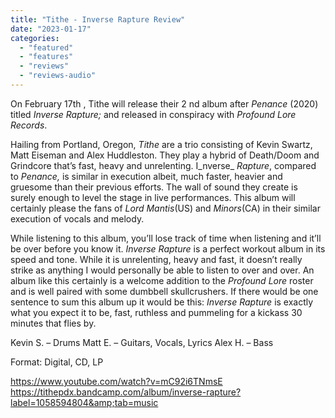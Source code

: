 ```yaml
---
title: "Tithe - Inverse Rapture Review"
date: "2023-01-17"
categories: 
  - "featured"
  - "features"
  - "reviews"
  - "reviews-audio"
---
```


On February 17th , Tithe will release their 2 nd album after _Penance_ (2020) titled _Inverse Rapture;_ and released in conspiracy with _Profound Lore Records_.

Hailing from Portland, Oregon, _Tithe_ are a trio consisting of Kevin Swartz, Matt Eiseman and Alex Huddleston. They play a hybrid of Death/Doom and Grindcore that’s fast, heavy and unrelenting. I_nverse_ _Rapture_, compared to _Penance,_ is similar in execution albeit, much faster, heavier and gruesome than their previous efforts. The wall of sound they create is surely enough to level the stage in live performances. This album will certainly please the fans of _Lord Mantis_(US) and _Minors_(CA) in their similar execution of vocals and melody.

While listening to this album, you’ll lose track of time when listening and it’ll be over before you know it. _Inverse Rapture_ is a perfect workout album in its speed and tone. While it is unrelenting, heavy and fast, it doesn’t really strike as anything I would personally be able to listen to over and over. An album like this certainly is a welcome addition to the _Profound Lore_ roster and is well paired with some dumbbell skullcrushers. If there would be one sentence to sum this album up it would be this: _Inverse Rapture_ is exactly what you expect it to be, fast, ruthless and pummeling for a kickass 30 minutes that flies by.

Kevin S. – Drums Matt E. – Guitars, Vocals, Lyrics Alex H. – Bass

Format: Digital, CD, LP

https://www.youtube.com/watch?v=mC92i6TNmsE https://tithepdx.bandcamp.com/album/inverse-rapture?label=1058594804&amp;tab=music
